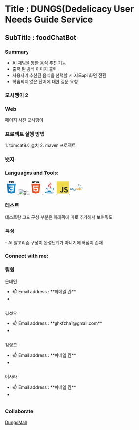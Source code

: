 <h1>Title : DUNGS(Dedelicacy User Needs Guide Service</h1>
<h2>SubTitle : foodChatBot</h2>

<h3>Summary</h3>
<Ul>
<li>AI 채팅을 통한 음식 추천 기능</li>
<li>출력 된 음식 이미지 출력</li>
<li>사용자가 추천된 음식을 선택할 시 지도api 화면 전환</li>
<li>학습되지 않은 단어에 대한 질문 요청</li>
</Ul>

<h3>모시깽이 2</h3>

<h3>Web</h3>
페이지 사진 모시깽이

<h3>프로젝트 실행 방법</h3>
1. tomcat9.0 설치
2. maven 프로젝트


<h3>뱃지</h3>
<h3 align="left">Languages and Tools:</h3>
<p align="left"> <a href="https://www.w3schools.com/css/" target="_blank" rel="noreferrer"> <img src="https://raw.githubusercontent.com/devicons/devicon/master/icons/css3/css3-original-wordmark.svg" alt="css3" width="40" height="40"/> </a> <a href="https://git-scm.com/" target="_blank" rel="noreferrer"> <img src="https://www.vectorlogo.zone/logos/git-scm/git-scm-icon.svg" alt="git" width="40" height="40"/> </a> <a href="https://www.w3.org/html/" target="_blank" rel="noreferrer"> <img src="https://raw.githubusercontent.com/devicons/devicon/master/icons/html5/html5-original-wordmark.svg" alt="html5" width="40" height="40"/> </a> <a href="https://www.java.com" target="_blank" rel="noreferrer"> <img src="https://raw.githubusercontent.com/devicons/devicon/master/icons/java/java-original.svg" alt="java" width="40" height="40"/> </a> <a href="https://developer.mozilla.org/en-US/docs/Web/JavaScript" target="_blank" rel="noreferrer"> <img src="https://raw.githubusercontent.com/devicons/devicon/master/icons/javascript/javascript-original.svg" alt="javascript" width="40" height="40"/> </a> <a href="https://www.mysql.com/" target="_blank" rel="noreferrer"> <img src="https://raw.githubusercontent.com/devicons/devicon/master/icons/mysql/mysql-original-wordmark.svg" alt="mysql" width="40" height="40"/> </a> </p>

<h3>테스트</h3>
테스트랑 코드 구성 부분은 아래쪽에 따로 추가해서 보여줘도

<h3>특징</h3>
- AI 알고리즘 구성이 완성단계가 아니기에 허점이 존재

<h3 align="left">Connect with me:</h3>
<p align="left">
</p>



<h3>팀원</h3>
<table>
<thead>문태인 </thead>
  <tbody>
    <ul>
      <li>📫 Email address : **이메일 칸**</li>
      <li></li>
    </ul>
  </tbody>
</table>
<table>
<thead>김성우 </thead>
  <tbody>
    <ul>
      <li>📫 Email address : **ghkfzha1@gmail.com**</li>
      <li></li>
    </ul>
  </tbody>
</table>  
</table>
<table>
<thead>김영곤 </thead>
   <tbody>
    <ul>
      <li>📫 Email address : **이메일 칸**</li>
      <li></li>
    </ul>
  </tbody>
</table> 
</table>
<table>
<thead>이사라 </thead>
   <tbody>
    <ul>
      <li>📫 Email address : **이메일 칸**</li>
      <li></li>
    </ul>
  </tbody>
</table> 
</table>

### Collaborate
[DungsMall](https://github.com/0gon/DungsMall)



